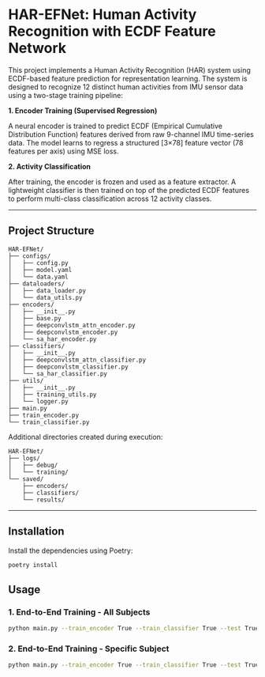 # HAR-EFNet: Human Activity Recognition with ECDF Feature Network

This project implements a Human Activity Recognition (HAR) system using ECDF-based feature prediction for representation learning. The system is designed to recognize 12 distinct human activities from IMU sensor data using a two-stage training pipeline:

**1. Encoder Training (Supervised Regression)**
   
A neural encoder is trained to predict ECDF (Empirical Cumulative Distribution Function) features derived from raw 9-channel IMU time-series data.
The model learns to regress a structured [3×78] feature vector (78 features per axis) using MSE loss.

**2. Activity Classification**
   
After training, the encoder is frozen and used as a feature extractor. A lightweight classifier is then trained on top of the predicted ECDF features to perform multi-class classification across 12 activity classes.


---


## Project Structure
```
HAR-EFNet/
├── configs/                
│   ├── config.py           
│   ├── model.yaml          
│   └── data.yaml
├── dataloaders/            
│   ├── data_loader.py      
│   └── data_utils.py       
├── encoders/              
│   ├── __init__.py         
│   ├── base.py
│   ├── deepconvlstm_attn_encoder.py
│   ├── deepconvlstm_encoder.py
│   └── sa_har_encoder.py   
├── classifiers/  
│   ├── __init__.py      
│   ├── deepconvlstm_attn_classifier.py   
│   ├── deepconvlstm_classifier.py           
│   └── sa_har_classifier.py  
├── utils/                  
│   ├── __init__.py         
│   ├── training_utils.py   
│   └── logger.py           
├── main.py                 
├── train_encoder.py        
└── train_classifier.py
```

Additional directories created during execution:
```
HAR-EFNet/
├── logs/
│   ├── debug/ 
│   └── training/
└── saved/
    ├── encoders/
    ├── classifiers/
    └── results/
```

---


## Installation
Install the dependencies using Poetry:
```bash
poetry install
```
## Usage
### 1. End-to-End Training - All Subjects
```bash
python main.py --train_encoder True --train_classifier True --test True
```

### 2. End-to-End Training - Specific Subject
```bash
python main.py --train_encoder True --train_classifier True --test True --specific_subject 1
``` 
